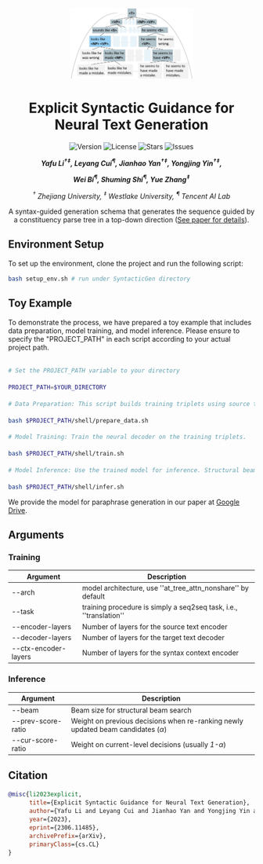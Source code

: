 <div align="center">
<p align="center">
  <img src="./assets/intro.jpg" width="50%" height="50%" />
</p>
</div>

<div align="center">
<h1>Explicit Syntactic Guidance for Neural Text Generation</h1>
</div>

<div align="center">
<img src="https://img.shields.io/badge/Version-1.0.0-blue.svg" alt="Version"> 
<img src="https://img.shields.io/badge/License-CC%20BY%204.0-green.svg" alt="License">
<img src="https://img.shields.io/github/stars/yafuly/SyntacticGen?color=yellow" alt="Stars">
<img src="https://img.shields.io/github/issues/yafuly/SyntacticGen?color=red" alt="Issues">




<!-- **Authors:** -->
<br>

_**Yafu Li<sup>†</sup><sup>‡</sup>, Leyang Cui<sup>¶</sup>, Jianhao Yan<sup>†</sup><sup>‡</sup>, Yongjing Yin<sup>†</sup><sup>‡</sup>,<br>**_

_**Wei Bi<sup>¶</sup>, Shuming Shi<sup>¶</sup>, Yue Zhang<sup>‡</sup><br>**_


<!-- **Affiliations:** -->


_<sup>†</sup> Zhejiang University,
<sup>‡</sup> Westlake University,
<sup>¶</sup> Tencent AI Lab_


A syntax-guided generation schema that generates the sequence guided by a constituency parse tree in a top-down direction ([See paper for details](https://arxiv.org/abs/2306.11485)).
</div>



## Environment Setup
To set up the environment, clone the project and run the following script:

```bash
bash setup_env.sh # run under SyntacticGen directory
```

## Toy Example
To demonstrate the process, we have prepared a toy example that includes data preparation, model training, and model inference. Please ensure to specify the "PROJECT_PATH" in each script according to your actual project path.
```bash

# Set the PROJECT_PATH variable to your directory

PROJECT_PATH=$YOUR_DIRECTORY

# Data Preparation: This script builds training triplets using source text data, target text data, and parsing results.

bash $PROJECT_PATH/shell/prepare_data.sh

# Model Training: Train the neural decoder on the training triplets.

bash $PROJECT_PATH/shell/train.sh

# Model Inference: Use the trained model for inference. Structural beam search is enabled if beam size is larger than 1.

bash $PROJECT_PATH/shell/infer.sh

```

We provide the model for paraphrase generation in our paper at [Google Drive](https://drive.google.com/drive/folders/18X4X7HT6S-UX8cdp5K3vr9ofWjdLgRw5?usp=sharing).

## Arguments
### Training
|Argument	|Description	|
|---------------	|------------------------------------------------	|
| --arch 	| model architecture, use ''at_tree_attn_nonshare'' by default   	|
| --task 	| training procedure is simply a seq2seq task, i.e., ''translation''   	|
| --encoder-layers 	| Number of layers for the source text encoder   	|
| --decoder-layers 	| Number of layers for the target text decoder   	|
| --ctx-encoder-layers 	| Number of layers for the syntax context encoder   	|


### Inference
|Argument	|Description	|
|---------------	|------------------------------------------------	|
| --beam 	| Beam size for structural beam search      	|
|--prev-score-ratio |	Weight on previous decisions when re-ranking newly updated beam candidates (_α_)|
|--cur-score-ratio  |	Weight on current-level decisions (usually _1-α_)|

## Citation
```bibtex
@misc{li2023explicit,
      title={Explicit Syntactic Guidance for Neural Text Generation}, 
      author={Yafu Li and Leyang Cui and Jianhao Yan and Yongjing Yin and Wei Bi and Shuming Shi and Yue Zhang},
      year={2023},
      eprint={2306.11485},
      archivePrefix={arXiv},
      primaryClass={cs.CL}
}
```
